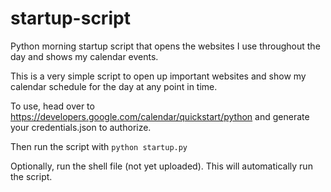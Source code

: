 # startup-script
Python morning startup script that opens the websites I use throughout the day and shows my calendar events.

This is a very simple script to open up important websites and show my calendar schedule for the day at any point in time.

To use, head over to https://developers.google.com/calendar/quickstart/python and generate your credentials.json to authorize.

Then run the script with 
 `python startup.py`
 
 Optionally, run the shell file (not yet uploaded). This will automatically run the script. 
